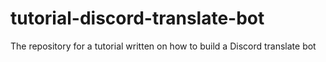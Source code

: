 # tutorial-discord-translate-bot

The repository for a tutorial written on how to build a Discord translate bot
